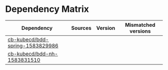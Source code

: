 # Dependency Matrix

Dependency | Sources | Version | Mismatched versions
---------- | ------- | ------- | -------------------
[cb-kubecd/bdd-spring-1583829986](https://github.com/cb-kubecd/bdd-spring-1583829986.git) |  | []() | 
[cb-kubecd/bdd-nh-1583831510](https://github.com/cb-kubecd/bdd-nh-1583831510.git) |  | []() | 
